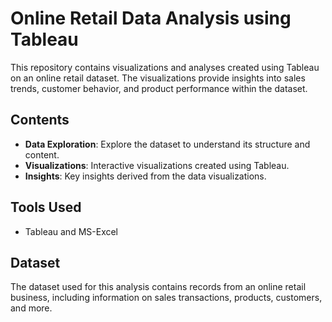 # Online Retail Data Analysis using Tableau

This repository contains visualizations and analyses created using Tableau on an online retail dataset. The visualizations provide insights into sales trends, customer behavior, and product performance within the dataset.

## Contents

- **Data Exploration**: Explore the dataset to understand its structure and content.
- **Visualizations**: Interactive visualizations created using Tableau.
- **Insights**: Key insights derived from the data visualizations.

## Tools Used

- Tableau and MS-Excel

## Dataset

The dataset used for this analysis contains records from an online retail business, including information on sales transactions, products, customers, and more.
